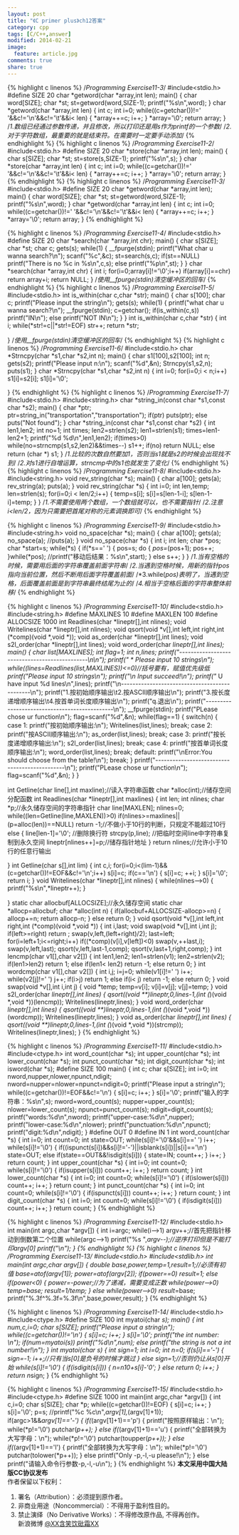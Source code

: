 ```yaml
---
layout: post
title: "《C primer plus》ch12答案"
category: cpp
tags: [C/C++,answer]
modified: 2014-02-21
image:
  feature: article.jpg
comments: true
share: true
---
```



{% highlight c linenos %} 
/*Programming Exercise11-3*/
#include<stdio.h>
#define SIZE 20
char *getword(char *array,int len);
main()
{
    char word[SIZE];
    char *st;
    st=getword(word,SIZE-1);
    printf("%s\n",word);
}
char *getword(char *array,int len)
{
    int c;
    int i=0;
    while((c=getchar())!=' '&&c!='\n'&&c!='\t'&&i< len)
    {
        *array++=c;
        i++;
    }
    *array='\0';
    return array;
}
/*1.数组已经通过参数传递，并且修改，所以打印还是用s作为printf的一个参数*/
/*2.对于字符数组，最重要的就是结束符。在需要时一定要手动添加*/
{% endhighlight %}
{% highlight c linenos %} 
/*Programming Exercise11-2*/
#include<stdio.h>
#define SIZE 20
char *store(char *array,int len);
main()
{
    char s[SIZE];
    char *st;
    st=store(s,SIZE-1);
    printf("%s\n",s);
}
char *store(char *array,int len)
{
    int c;
    int i=0;
    while((c=getchar())!=' '&&c!='\n'&&c!='\t'&&i< len)
    {
        *array++=c;
        i++;
    }
    *array='\0';
    return array;
}
{% endhighlight %}
{% highlight c linenos %} 
/*Programming Exercise11-3*/
#include<stdio.h>
#define SIZE 20
char *getword(char *array,int len);
main()
{
    char word[SIZE];
    char *st;
    st=getword(word,SIZE-1);
    printf("%s\n",word);
}
char *getword(char *array,int len)
{
    int c;
    int i=0;
    while((c=getchar())!=' '&&c!='\n'&&c!='\t'&&i< len)
    {
        *array++=c;
        i++;
    }
    *array='\0';
    return array;
}
{% endhighlight %}

{% highlight c linenos %} 
/*Programming Exercise11-4*/
#include<stdio.h>
#define SIZE 20
char *search(char *array,int chr);
main()
{
    char s[SIZE];
    char *st;
    char c;
    gets(s);
    while(1)
    {
        __fpurge(stdin);
        printf("What char u wanna search?\n");
        scanf("%c",&c);
        st=search(s,c);
        if(st==NULL)
            printf("There is no %c in %s\n",c,s);
        else
            printf("%p\n",st);
    }
}
char *search(char *array,int chr)
{
    int i;
    for(i=0;array[i]!='\0';i++)
        if(array[i]==chr)
            return array+i;
    return NULL;
}
/*使用__fpurge(stdin)清空缓冲区的回车*/
{% endhighlight %}
{% highlight c linenos %} 
/*Programming Exercise11-5*/
#include<stdio.h>
int is_within(char c,char *str);
main()
{
    char s[100];
    char c;
    printf("Please input the string\n");
    gets(s);
    while(1)
    {
        printf("what char u wanna search?\n");
        __fpurge(stdin);
        c=getchar();
        if(is_within(c,s))
            printf("IN\n");
        else
            printf("NOT IN\n");
    }
}
int is_within(char c,char *str)
{
    int i;
    while(*str!=c||*str!=EOF)
        str++;
    return *str;
 
}
/*使用__fpurge(stdin)清空缓冲区的回车*/
{% endhighlight %}
{% highlight c linenos %} 
/*Programming Exercise11-6*/
#include<stdio.h>
char *Strncpy(char *s1,char *s2,int n);
main()
{
    char s1[100],s2[100];
    int n;
    gets(s2);
    printf("Please input n:\n");
    scanf("%d",&n);
    Strncpy(s1,s2,n);
    puts(s1);
}
char *Strncpy(char *s1,char *s2,int n)
{
    int i=0;
    for(i=0;i < n;i++)
        s1[i]=s2[i];
    s1[i]='\0';
 
}
{% endhighlight %}
{% highlight c linenos %} 
/*Programming Exercise11-7*/
#include<stdio.h>
#include<string.h>
char *string_in(const char *s1,const char *s2);
main()
{
    char *ptr;
    ptr=string_in("transportation","transportation");
    if(ptr)
        puts(ptr);
    else
        puts("Not found");
}
char *string_in(const char *s1,const char *s2)
{
    int len1,len2;
    int no=1;
    int times;
    len2=strlen(s2);
    len1=strlen(s1);
    times=len1-len2+1;
    printf("%d %d\n",len1,len2);
    if(times>0)
        while(no=strncmp(s1,s2,len2)&&times--)
            s1++;
    if(no)
        return NULL;
    else
        return (char *) s1;
}
/*1.比较的次数自然要加1，否则当s1就是s2的时候会出现找不到*/
/*2.对s1进行自增运算，strncmp中的s1也就发生了变化*/
{% endhighlight %}
{% highlight c linenos %} 
/*Programming Exercise11-8*/
#include<stdio.h>
#include<string.h>
void rev_string(char *s);
main()
{
    char a[100];
    gets(a);
    rev_string(a);
    puts(a);
}
void rev_string(char *s)
{
    int i=0;
    int len,temp;
    len=strlen(s);
    for(i=0;i < len/2;i++)
    {
        temp=s[i];
        s[i]=s[len-1-i];
        s[len-1-i]=temp;
    }
}
/*1.不需要使用两个数组，一个数组就可以，也不需要指针*/
/*2.注意i<len/2，因为只需要把首尾对称的元素调换即可*/
{% endhighlight %}

{% highlight c linenos %} 
/*Programming Exercise11-9*/
#include<stdio.h>
#include<string.h>
void no_space(char *s);
main()
{
    char a[100];
    gets(a);
    no_space(a);
    //puts(a);
}
void no_space(char *s)
{
    int i;
    int len;
    char *pos;
    char *start=s;
    while(*s)
    {
        if(*s==' ')
        {
            pos=s;
            do
            {
                *pos=*(pos+1);
                pos++;
            }while(*pos);
            //printf("移动后结果：%s\n",start);
        }
        else
            s++;
    }
}
/*1.当有空格的时候，需要用后面的字符串覆盖前面字符串*/
/*2.当遇到空格时候，用新的指针pos指向当前位置，然后不断用后面字符覆盖前面*/
/*3.while(*pos)表明了，当遇到空格，后面覆盖前面是到字符串最终结尾为止的*/
/*4.相当于空格后面的字符串整体前移*/
{% endhighlight %}

{% highlight c linenos %} 
/*Programming Exercise11-10*/
#include<stdio.h>
#include<string.h>
#define MAXLINES 10
#define MAXLEN 100
#define ALLOCSIZE 1000
int Readlines(char *lineptr[],int nlines);
void Writelines(char *lineptr[],int nlines);
void qsort(void *v[],int left,int right,int (*comp)(void *,void *));
void as_order(char *lineptr[],int lines);
void s2l_order(char *lineptr[],int lines);
void word_order(char *lineptr[],int lines);
main()
{
    char *list[MAXLINES];
    int flag=1;
    int n,lines;
    printf("----------------------------------------------\n\n");
    printf(" * Please input 10 strings\n");
    while((lines=Readlines(list,MAXLINES))<=0)//括号要有，赋值优先级低
        printf("Please input 10 strings\n");
    printf("\n* Input succeed!\n");
    printf("* U have input %d lines\n",lines);
    printf("\n----------------------------------------------\n");
    printf("1.按初始顺序输出\t2.按ASCII顺序输出\n");
    printf("3.按长度递增顺序输出\t4.按首单词长度顺序输出\n");
    printf("q.退出\n");
    printf("----------------------------------------------\n");
    __fpurge(stdin);
    printf("PLease chose ur function\n");
    flag=scanf("%d",&n);
    while(flag==1)
    {
        switch(n)
        {
            case 1:
                printf("按初始顺序输出:\n");
                Writelines(list,lines);
                break;
            case 2:
                printf("按ASCII顺序输出:\n");
                as_order(list,lines);
                break;
            case 3:
                printf("按长度递增顺序输出:\n");
                s2l_order(list,lines);
                break;
            case 4:
                printf("按首单词长度顺序输出:\n");
                word_order(list,lines);
                break;
            default:
                printf("\nError:You should choose from the table!\n");
                break;
        }
        printf("----------------------------------------------\n");
        printf("PLease chose ur function\n");
        flag=scanf("%d",&n);
    }
}
 
int Getline(char line[],int maxline);//读入字符串函数
char *alloc(int);//储存空间分配函数
int Readlines(char *lineptr[],int maxlines)
{
    int len;
    int nlines;
    char *p;//永久储存空间的字符串指针
    char line[MAXLEN];
    nlines=0;
    while((len=Getline(line,MAXLEN))>0)
        if(nlines>=maxlines||(p=alloc(len))==NULL)
            return -1;//不做小于10行的判断，只规定不能超过10行
        else
        {
            line[len-1]='\0';   //删除换行符
            strcpy(p,line);     //把临时空间line中字符串复制到永久空间
            lineptr[nlines++]=p;//储存指针地址
        }
    return nlines;//允许小于10行的任意行输出
 
}
int Getline(char s[],int lim)
{
    int c,i;
    for(i=0;i<(lim-1)&&(c=getchar())!=EOF&&c!='\n';i++)
        s[i]=c;
    if(c=='\n')
    {
        s[i]=c;
        ++i;
    }
    s[i]='\0';
    return i;
}
void Writelines(char *lineptr[],int nlines)
{
    while(nlines-->0)
    {
        printf("%s\n",*lineptr++);
    }
 
}
static char allocbuf[ALLOCSIZE];//永久储存空间
static char *allocp=allocbuf;
char *alloc(int n)
{
    if(allocbuf+ALLOCSIZE-allocp>=n)
    {
        allocp+=n;
        return allocp-n;
    }
    else
        return 0;
}
void qsort(void *v[],int left,int right,int (*comp)(void *,void *))
{
    int i,last;
    void swap(void *v[],int i,int j);
    if(left>=right)
        return ;
    swap(v,left,(left+right)/2);
    last=left;
    for(i=left+1;i<=right;i++)
        if((*comp)(v[i],v[left])<0)
            swap(v,++last,i);
    swap(v,left,last);
    qsort(v,left,last-1,comp);
    qsort(v,last+1,right,comp);
}
int lencmp(char v1[],char v2[])
{
    int len1,len2;
    len1=strlen(v1);
    len2=strlen(v2);
    if(len1>len2)
        return 1;
    else if(len1< len2)
        return -1;
    else
        return 0;
}
int wordcmp(char v1[],char v2[])
{
    int i,j;
    i=j=0;
    while(v1[i]!=' ')
        i++;
    while(v2[j]!=' ')
        j++;
    if(i>j)
        return 1;
    else if(i< j)
        return -1;
    else
        return 0;
}
void swap(void *v[],int i,int j)
{
    void *temp;
    temp=v[i];
    v[i]=v[j];
    v[j]=temp;
}
void s2l_order(char *lineptr[],int lines)
{
    qsort((void **)lineptr,0,lines-1,(int (*)(void *,void *))(lencmp));
    Writelines(lineptr,lines);
}
void word_order(char *lineptr[],int lines)
{
    qsort((void **)lineptr,0,lines-1,(int (*)(void *,void *))(wordcmp));
    Writelines(lineptr,lines);
}
void as_order(char *lineptr[],int lines)
{
    qsort((void **)lineptr,0,lines-1,(int (*)(void *,void *))(strcmp));
    Writelines(lineptr,lines);
}
{% endhighlight %}

{% highlight c linenos %} 
/*Programming Exercise11-11*/
#include<stdio.h>
#include<ctype.h>
int word_count(char *s);
int upper_count(char *s);
int lower_count(char *s);
int punct_count(char *s);
int digit_count(char *s);
int isword(char *s);
#define SIZE 100
main()
{
    int c;
    char s[SIZE];
    int i=0;
    int nword,nupper,nlower,npunct,ndigit;
    nword=nupper=nlower=npunct=ndigit=0;
    printf("Please input a string\n");
    while((c=getchar())!=EOF&&c!='\n')
    {
        s[i]=c;
        i++;
    }
    s[i]='\0';
    printf("输入的字符串：%s\n",s);
    nword=word_count(s);
    nupper=upper_count(s);
    nlower=lower_count(s);
    npunct=punct_count(s);
    ndigit=digit_count(s);
    printf("words:%d\n",nword);
    printf("upper-case:%d\n",nupper);
    printf("lower-case:%d\n",nlower);
    printf("punctuation:%d\n",npunct);
    printf("digit:%d\n",ndigit);
}
#define OUT 0
#define IN 1
int word_count(char *s)
{
    int i=0;
    int count=0;
    int state=OUT;
    while(s[i]!='\0'&&s[i]==' ')
        i++;
    while(s[i]!='\0')
    {
        if((ispunct(s[i])&&s[i]!='-')||isblank(s[i])||s[i]=='\n')
            state=OUT;
        else if(state==OUT&&!isdigit(s[i]))
        {
            state=IN;
            count++;
        }
        i++;
    }
    return count;
}
int upper_count(char *s)
{
    int i=0;
    int count=0;
    while(s[i]!='\0')
    {
        if(isupper(s[i]))
            count++;
        i++;
    }
    return count;
}
int lower_count(char *s)
{
    int i=0;
    int count=0;
    while(s[i]!='\0')
    {
        if(islower(s[i]))
            count++;
        i++;
    }
    return count;
}
int punct_count(char *s)
{
    int i=0;
    int count=0;
    while(s[i]!='\0')
    {
        if(ispunct(s[i]))
            count++;
        i++;
    }
    return count;
}
int digit_count(char *s)
{
    int i=0;
    int count=0;
    while(s[i]!='\0')
    {
        if(isdigit(s[i]))
            count++;
        i++;
    }
    return count;
}
{% endhighlight %}

{% highlight c linenos %} 
/*Programming Exercise11-12*/
#include<stdio.h>
int main(int argc,char *argv[])
{
    int i=argc;
    while(i-->1)
        argv++;//首先把指针移动到倒数第二个位置
    while(argc-->1)
        printf("%s ",*argv--);//逆序打印但是不能打印argv[0]
    printf("\n");
}
{% endhighlight %}
{% highlight c linenos %} 
/*Programming Exercise11-13*/
#include<stdio.h>
#include<stdlib.h>
int main(int argc,char *argv[])
{
    double base,power,temp=1,result=1;//必须有初值
    base=atof(argv[1]);
    power=atof(argv[2]);
    if(power==0)
        result=1;
    else if(power<0)
    {
        power=-power;//为了递减，需要变成正数
        while(power-->0)
            temp*=base;
        result=1/temp;
    }
    else
        while(power-->0)
            result*=base;
    printf("%.3f^%.3f=%.3f\n",base,power,result);
}
{% endhighlight %}

{% highlight c linenos %} 
/*Programming Exercise11-14*/
#include<stdio.h>
#include<ctype.h>
#define SIZE 100
int myatoi(char *s);
main()
{
    int num,c,i=0;
    char s[SIZE];
    printf("Please input a string\n");
    while((c=getchar())!='\n')
    {
        s[i]=c;
        i++;
    }
    s[i]='\0';
    printf("the int number: \n");
    if(num=myatoi(s))
        printf("%d\n",num);
    else
        printf("the string is not a int number!\n");
}
int myatoi(char *s)
{
    int sign=1;
    int i=0;
    int n=0;
    if(s[i]=='-')
    {
        sign=-1;
        i++;//只有当s[0]是负号的时候才跳过
    }
    else
        sign=1;//否则仍让从s[0]开始
    while(s[i]!='\0')
    {
        if(isdigit(s[i]))
        {
            n=n*10+s[i]-'0';
        }
        else
            return 0;
        i++;
    }
    return n*sign;
}
{% endhighlight %}

{% highlight c linenos %} 
/*Programming Exercise11-15*/
#include<stdio.h>
#include<ctype.h>
#define SIZE 1000
int main(int argc,char *argv[])
{
    int c,i=0;
    char s[SIZE];
    char *p;
    while((c=getchar())!=EOF)
    {
        s[i]=c;
        i++;
    }
    s[i]='\0';
    p=s;
    //printf("%c %c\n",*argv[1],*(argv[1]+1));
    if(argc>1&&*argv[1]=='-')
    {
        if(*(argv[1]+1)=='p')
        {
            printf("按照原样输出：\n");
            while(*p!='\0')
                putchar(*p++); 
        }
        else if(*(argv[1]+1)=='u')
        {
            printf("全部转换为大写字母：\n");
            while(*p!='\0')
                putchar(toupper(*p++));
        }
        else if(*(argv[1]+1)=='l')
        {
            printf("全部转换为大写字母：\n");
            while(*p!='\0')
                putchar(tolower(*p++));
        }
        else
            printf("Only -p,-l,-u please!\n");
    }
    else
        printf("请输入命令行参数-p,-l,-u\n");
}
{% endhighlight %}
**本文采用中国大陆版CC协议发布**  
作者保留以下权利：  
1. 署名（Attribution）：必须提到原作者。  
2. 非商业用途（Noncommercial）：不得用于盈利性目的。  
3. 禁止演绎（No Derivative Works）：不得修改原作品, 不得再创作。   
新浪微博 [@XX含笑饮砒霜XX](http://weibo.com/1807732335/AvK7VrQlp?type=like)